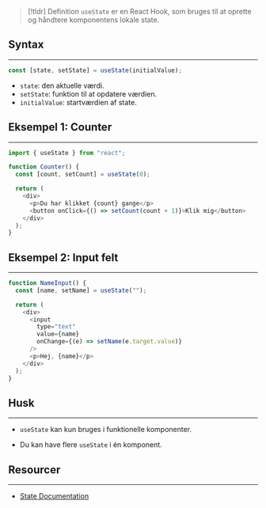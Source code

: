 > [!tldr] Definition
`useState` er en React Hook, som bruges til at oprette og håndtere komponentens lokale state.

## Syntax
---
```js
const [state, setState] = useState(initialValue);
```

- `state`: den aktuelle værdi.
- `setState`: funktion til at opdatere værdien.
- `initialValue`: startværdien af state.

## Eksempel 1: Counter
---
```js
import { useState } from "react";

function Counter() {
  const [count, setCount] = useState(0);

  return (
    <div>
      <p>Du har klikket {count} gange</p>
      <button onClick={() => setCount(count + 1)}>Klik mig</button>
    </div>
  );
}
```

## Eksempel 2: Input felt
---
```js
function NameInput() {
  const [name, setName] = useState("");

  return (
    <div>
      <input 
        type="text" 
        value={name}
        onChange={(e) => setName(e.target.value)}
      />
      <p>Hej, {name}</p>
    </div>
  );
}
```

## Husk
---
- `useState` kan kun bruges i funktionelle komponenter.

- Du kan have flere `useState` i én komponent.

## Resourcer
---
- [State Documentation](https://react.dev/learn/state-a-components-memory)
